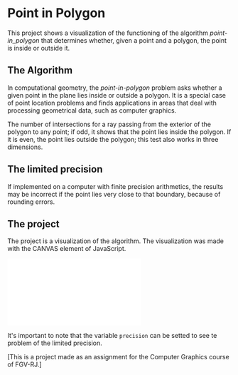 # Point in Polygon

This project shows a visualization of the functioning of 
the algorithm _point-in_polygon_ that determines whether, given a point 
and a polygon, the point is inside or outside it.

## The Algorithm
In computational geometry, the _point-in-polygon_ problem asks whether a given point in the plane lies inside or outside a polygon.
It is a special case of point location problems and finds applications in areas that deal 
with processing geometrical data, such as computer graphics.

The number of intersections for a ray passing from the exterior of the polygon to any point; if odd, it shows that the point lies inside the polygon. If it is even, the point lies outside the polygon; this test also works in three dimensions.

## The limited precision
If implemented on a computer with finite precision arithmetics, 
the results may be incorrect if the point lies very close to that 
boundary, because of rounding errors. 

## The project
The project is a visualization of the algorithm. The visualization was made with the CANVAS element of JavaScript.

![The visualization](index.html)

It's important to note that the variable `precision` can be setted to see te problem of the limited precision.

[This is a project made as an assignment for the Computer Graphics course of FGV-RJ.]